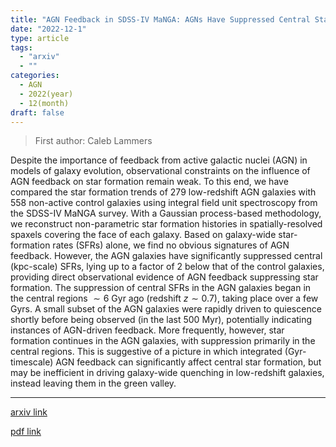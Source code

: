 ```yaml
---
title: "AGN Feedback in SDSS-IV MaNGA: AGNs Have Suppressed Central Star-Formation Rates"
date: "2022-12-1"
type: article
tags:
  - "arxiv"
  - ""
categories:
  - AGN
  - 2022(year)
  - 12(month)
draft: false
---
```


> First author: Caleb Lammers

 Despite the importance of feedback from active galactic nuclei (AGN) in
models of galaxy evolution, observational constraints on the influence of AGN
feedback on star formation remain weak. To this end, we have compared the star
formation trends of 279 low-redshift AGN galaxies with 558 non-active control
galaxies using integral field unit spectroscopy from the SDSS-IV MaNGA survey.
With a Gaussian process-based methodology, we reconstruct non-parametric star
formation histories in spatially-resolved spaxels covering the face of each
galaxy. Based on galaxy-wide star-formation rates (SFRs) alone, we find no
obvious signatures of AGN feedback. However, the AGN galaxies have
significantly suppressed central (kpc-scale) SFRs, lying up to a factor of $2$
below that of the control galaxies, providing direct observational evidence of
AGN feedback suppressing star formation. The suppression of central SFRs in the
AGN galaxies began in the central regions $\sim 6$ Gyr ago (redshift $z \sim
0.7$), taking place over a few Gyrs. A small subset of the AGN galaxies were
rapidly driven to quiescence shortly before being observed (in the last $500$
Myr), potentially indicating instances of AGN-driven feedback. More frequently,
however, star formation continues in the AGN galaxies, with suppression
primarily in the central regions. This is suggestive of a picture in which
integrated (Gyr-timescale) AGN feedback can significantly affect central star
formation, but may be inefficient in driving galaxy-wide quenching in
low-redshift galaxies, instead leaving them in the green valley.

---
[arxiv link](http://arxiv.org/abs/2212.00762v1)

[pdf link](http://arxiv.org/pdf/2212.00762v1)